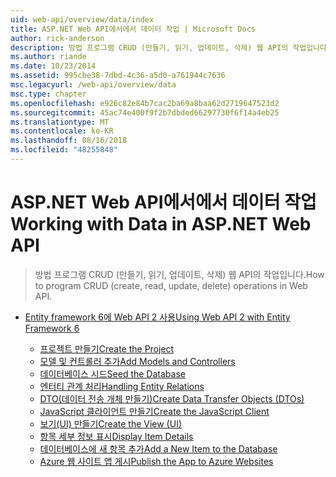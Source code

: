 ```yaml
---
uid: web-api/overview/data/index
title: ASP.NET Web API에서에서 데이터 작업 | Microsoft Docs
author: rick-anderson
description: 방법 프로그램 CRUD (만들기, 읽기, 업데이트, 삭제) 웹 API의 작업입니다.
ms.author: riande
ms.date: 10/23/2014
ms.assetid: 995cbe38-7dbd-4c36-a5d0-a761944c7636
msc.legacyurl: /web-api/overview/data
msc.type: chapter
ms.openlocfilehash: e926c82e84b7cac2ba69a8baa62d2719647523d2
ms.sourcegitcommit: 45ac74e400f9f2b7dbded66297730f6f14a4eb25
ms.translationtype: MT
ms.contentlocale: ko-KR
ms.lasthandoff: 08/16/2018
ms.locfileid: "48255848"
---
```

<a name="working-with-data-in-aspnet-web-api"></a><span data-ttu-id="1bf04-103">ASP.NET Web API에서에서 데이터 작업</span><span class="sxs-lookup"><span data-stu-id="1bf04-103">Working with Data in ASP.NET Web API</span></span>
====================
> <span data-ttu-id="1bf04-104">방법 프로그램 CRUD (만들기, 읽기, 업데이트, 삭제) 웹 API의 작업입니다.</span><span class="sxs-lookup"><span data-stu-id="1bf04-104">How to program CRUD (create, read, update, delete) operations in Web API.</span></span>


- [<span data-ttu-id="1bf04-105">Entity framework 6에 Web API 2 사용</span><span class="sxs-lookup"><span data-stu-id="1bf04-105">Using Web API 2 with Entity Framework 6</span></span>](using-web-api-with-entity-framework/index.md)

    - [<span data-ttu-id="1bf04-106">프로젝트 만들기</span><span class="sxs-lookup"><span data-stu-id="1bf04-106">Create the Project</span></span>](using-web-api-with-entity-framework/part-1.md)
    - [<span data-ttu-id="1bf04-107">모델 및 컨트롤러 추가</span><span class="sxs-lookup"><span data-stu-id="1bf04-107">Add Models and Controllers</span></span>](using-web-api-with-entity-framework/part-2.md)
    - [<span data-ttu-id="1bf04-108">데이터베이스 시드</span><span class="sxs-lookup"><span data-stu-id="1bf04-108">Seed the Database</span></span>](using-web-api-with-entity-framework/part-3.md)
    - [<span data-ttu-id="1bf04-109">엔터티 관계 처리</span><span class="sxs-lookup"><span data-stu-id="1bf04-109">Handling Entity Relations</span></span>](using-web-api-with-entity-framework/part-4.md)
    - [<span data-ttu-id="1bf04-110">DTO(데이터 전송 개체 만들기)</span><span class="sxs-lookup"><span data-stu-id="1bf04-110">Create Data Transfer Objects (DTOs)</span></span>](using-web-api-with-entity-framework/part-5.md)
    - [<span data-ttu-id="1bf04-111">JavaScript 클라이언트 만들기</span><span class="sxs-lookup"><span data-stu-id="1bf04-111">Create the JavaScript Client</span></span>](using-web-api-with-entity-framework/part-6.md)
    - [<span data-ttu-id="1bf04-112">보기(UI) 만들기</span><span class="sxs-lookup"><span data-stu-id="1bf04-112">Create the View (UI)</span></span>](using-web-api-with-entity-framework/part-7.md)
    - [<span data-ttu-id="1bf04-113">항목 세부 정보 표시</span><span class="sxs-lookup"><span data-stu-id="1bf04-113">Display Item Details</span></span>](using-web-api-with-entity-framework/part-8.md)
    - [<span data-ttu-id="1bf04-114">데이터베이스에 새 항목 추가</span><span class="sxs-lookup"><span data-stu-id="1bf04-114">Add a New Item to the Database</span></span>](using-web-api-with-entity-framework/part-9.md)
    - [<span data-ttu-id="1bf04-115">Azure 웹 사이트 앱 게시</span><span class="sxs-lookup"><span data-stu-id="1bf04-115">Publish the App to Azure Websites</span></span>](using-web-api-with-entity-framework/part-10.md)
